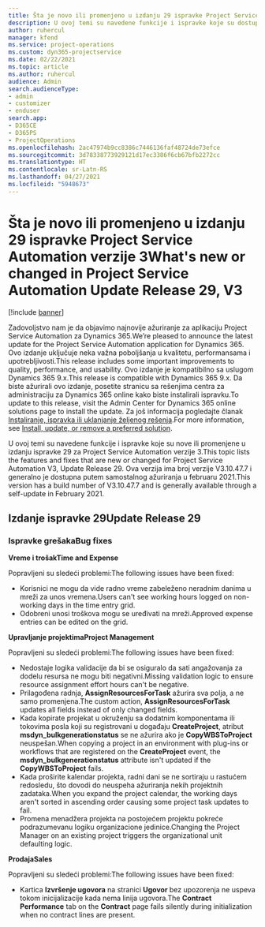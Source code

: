 ```yaml
---
title: Šta je novo ili promenjeno u izdanju 29 ispravke Project Service Automation verzije 3
description: U ovoj temi su navedene funkcije i ispravke koje su dostupne u izdanju ispravke 29 za Project Service Automation verzije 3.
author: ruhercul
manager: kfend
ms.service: project-operations
ms.custom: dyn365-projectservice
ms.date: 02/22/2021
ms.topic: article
ms.author: ruhercul
audience: Admin
search.audienceType:
- admin
- customizer
- enduser
search.app:
- D365CE
- D365PS
- ProjectOperations
ms.openlocfilehash: 2ac47974b9cc8386c7446136faf48724de73efce
ms.sourcegitcommit: 3d78338773929121d17ec3386f6cb67bfb2272cc
ms.translationtype: HT
ms.contentlocale: sr-Latn-RS
ms.lasthandoff: 04/27/2021
ms.locfileid: "5948673"
---
```

# <a name="whats-new-or-changed-in-project-service-automation-update-release-29-v3"></a><span data-ttu-id="1b78b-103">Šta je novo ili promenjeno u izdanju 29 ispravke Project Service Automation verzije 3</span><span class="sxs-lookup"><span data-stu-id="1b78b-103">What's new or changed in Project Service Automation Update Release 29, V3</span></span>

[!include [banner](../includes/psa-now-project-operations.md)]

<span data-ttu-id="1b78b-104">Zadovoljstvo nam je da objavimo najnovije ažuriranje za aplikaciju Project Service Automation za Dynamics 365.</span><span class="sxs-lookup"><span data-stu-id="1b78b-104">We’re pleased to announce the latest update for the Project Service Automation application for Dynamics 365.</span></span> <span data-ttu-id="1b78b-105">Ovo izdanje uključuje neka važna poboljšanja u kvalitetu, performansama i upotrebljivosti.</span><span class="sxs-lookup"><span data-stu-id="1b78b-105">This release includes some important improvements to quality, performance, and usability.</span></span> <span data-ttu-id="1b78b-106">Ovo izdanje je kompatibilno sa uslugom Dynamics 365 9.x.</span><span class="sxs-lookup"><span data-stu-id="1b78b-106">This release is compatible with Dynamics 365 9.x.</span></span> <span data-ttu-id="1b78b-107">Da biste ažurirali ovo izdanje, posetite stranicu sa rešenjima centra za administraciju za Dynamics 365 online kako biste instalirali ispravku.</span><span class="sxs-lookup"><span data-stu-id="1b78b-107">To update to this release, visit the Admin Center for Dynamics 365 online solutions page to install the update.</span></span> <span data-ttu-id="1b78b-108">Za još informacija pogledajte članak [Instaliranje, ispravka ili uklanjanje željenog rešenja](/power-platform/admin/install-remove-preferred-solution).</span><span class="sxs-lookup"><span data-stu-id="1b78b-108">For more information, see [Install, update, or remove a preferred solution](/power-platform/admin/install-remove-preferred-solution).</span></span>

<span data-ttu-id="1b78b-109">U ovoj temi su navedene funkcije i ispravke koje su nove ili promenjene u izdanju ispravke 29 za Project Service Automation verzije 3.</span><span class="sxs-lookup"><span data-stu-id="1b78b-109">This topic lists the features and fixes that are new or changed for Project Service Automation V3, Update Release 29.</span></span> <span data-ttu-id="1b78b-110">Ova verzija ima broj verzije V3.10.47.7 i generalno je dostupna putem samostalnog ažuriranja u februaru 2021.</span><span class="sxs-lookup"><span data-stu-id="1b78b-110">This version has a build number of V3.10.47.7 and is generally available through a self-update in February 2021.</span></span>

## <a name="update-release-29"></a><span data-ttu-id="1b78b-111">Izdanje ispravke 29</span><span class="sxs-lookup"><span data-stu-id="1b78b-111">Update Release 29</span></span>

### <a name="bug-fixes"></a><span data-ttu-id="1b78b-112">Ispravke grešaka</span><span class="sxs-lookup"><span data-stu-id="1b78b-112">Bug fixes</span></span>

<span data-ttu-id="1b78b-113">**Vreme i trošak**</span><span class="sxs-lookup"><span data-stu-id="1b78b-113">**Time and Expense**</span></span>

<span data-ttu-id="1b78b-114">Popravljeni su sledeći problemi:</span><span class="sxs-lookup"><span data-stu-id="1b78b-114">The following issues have been fixed:</span></span>

- <span data-ttu-id="1b78b-115">Korisnici ne mogu da vide radno vreme zabeleženo neradnim danima u mreži za unos vremena.</span><span class="sxs-lookup"><span data-stu-id="1b78b-115">Users can't see working hours logged on non-working days in the time entry grid.</span></span>
- <span data-ttu-id="1b78b-116">Odobreni unosi troškova mogu se uređivati na mreži.</span><span class="sxs-lookup"><span data-stu-id="1b78b-116">Approved expense entries can be edited on the grid.</span></span>

<span data-ttu-id="1b78b-117">**Upravljanje projektima**</span><span class="sxs-lookup"><span data-stu-id="1b78b-117">**Project Management**</span></span>

<span data-ttu-id="1b78b-118">Popravljeni su sledeći problemi:</span><span class="sxs-lookup"><span data-stu-id="1b78b-118">The following issues have been fixed:</span></span>

- <span data-ttu-id="1b78b-119">Nedostaje logika validacije da bi se osiguralo da sati angažovanja za dodelu resursa ne mogu biti negativni.</span><span class="sxs-lookup"><span data-stu-id="1b78b-119">Missing validation logic to ensure resource assignment effort hours can't be negative.</span></span>
- <span data-ttu-id="1b78b-120">Prilagođena radnja, **AssignResourcesForTask** ažurira sva polja, a ne samo promenjena.</span><span class="sxs-lookup"><span data-stu-id="1b78b-120">The custom action, **AssignResourcesForTask** updates all fields instead of only changed fields.</span></span>
- <span data-ttu-id="1b78b-121">Kada kopirate projekat u okruženju sa dodatnim komponentama ili tokovima posla koji su registrovani u događaju **CreateProject**, atribut **msdyn_bulkgenerationstatus** se ne ažurira ako je **CopyWBSToProject** neuspešan.</span><span class="sxs-lookup"><span data-stu-id="1b78b-121">When copying a project in an environment with plug-ins or workflows that are registered on the **CreateProject** event, the **msdyn_bulkgenerationstatus** attribute isn't updated if the **CopyWBSToProject** fails.</span></span>
- <span data-ttu-id="1b78b-122">Kada proširite kalendar projekta, radni dani se ne sortiraju u rastućem redosledu, što dovodi do neuspeha ažuriranja nekih projektnih zadataka.</span><span class="sxs-lookup"><span data-stu-id="1b78b-122">When you expand the project calendar, the working days aren't sorted in ascending order causing some project task updates to fail.</span></span>
- <span data-ttu-id="1b78b-123">Promena menadžera projekta na postojećem projektu pokreće podrazumevanu logiku organizacione jedinice.</span><span class="sxs-lookup"><span data-stu-id="1b78b-123">Changing the Project Manager on an existing project triggers the organizational unit defaulting logic.</span></span>

<span data-ttu-id="1b78b-124">**Prodaja**</span><span class="sxs-lookup"><span data-stu-id="1b78b-124">**Sales**</span></span>

<span data-ttu-id="1b78b-125">Popravljeni su sledeći problemi:</span><span class="sxs-lookup"><span data-stu-id="1b78b-125">The following issues have been fixed:</span></span>

- <span data-ttu-id="1b78b-126">Kartica **Izvršenje ugovora** na stranici **Ugovor** bez upozorenja ne uspeva tokom inicijalizacije kada nema linija ugovora.</span><span class="sxs-lookup"><span data-stu-id="1b78b-126">The **Contract Performance** tab on the **Contract** page fails silently during initialization when no contract lines are present.</span></span>